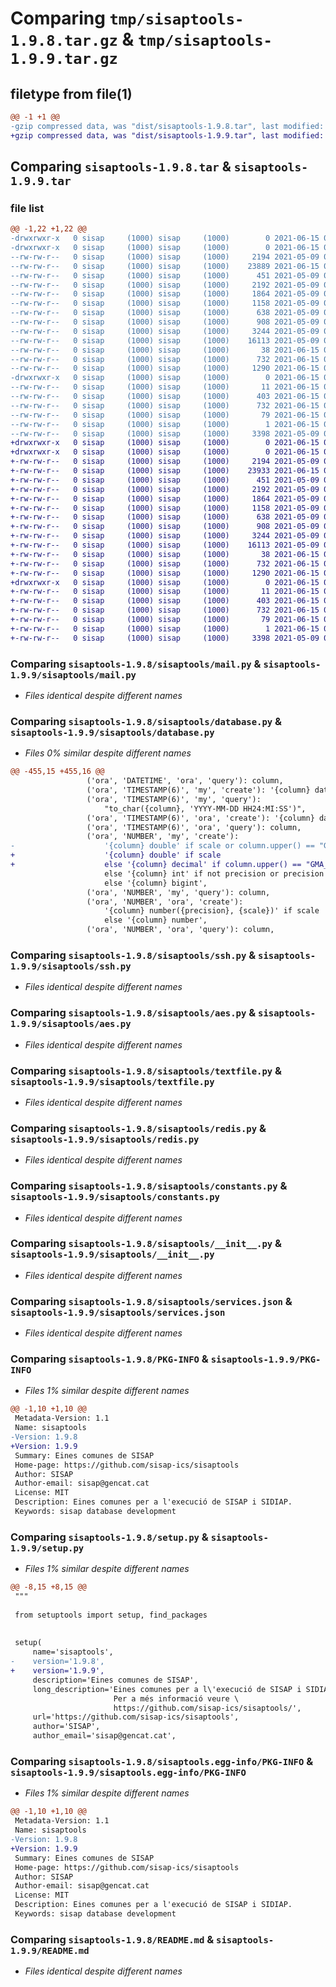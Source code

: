 # Comparing `tmp/sisaptools-1.9.8.tar.gz` & `tmp/sisaptools-1.9.9.tar.gz`

## filetype from file(1)

```diff
@@ -1 +1 @@
-gzip compressed data, was "dist/sisaptools-1.9.8.tar", last modified: Tue Jun 15 08:51:09 2021, max compression
+gzip compressed data, was "dist/sisaptools-1.9.9.tar", last modified: Tue Jun 15 09:27:20 2021, max compression
```

## Comparing `sisaptools-1.9.8.tar` & `sisaptools-1.9.9.tar`

### file list

```diff
@@ -1,22 +1,22 @@
-drwxrwxr-x   0 sisap     (1000) sisap     (1000)        0 2021-06-15 08:51:09.000000 sisaptools-1.9.8/
-drwxrwxr-x   0 sisap     (1000) sisap     (1000)        0 2021-06-15 08:51:09.000000 sisaptools-1.9.8/sisaptools/
--rw-rw-r--   0 sisap     (1000) sisap     (1000)     2194 2021-05-09 08:56:11.000000 sisaptools-1.9.8/sisaptools/mail.py
--rw-rw-r--   0 sisap     (1000) sisap     (1000)    23889 2021-06-15 08:50:16.000000 sisaptools-1.9.8/sisaptools/database.py
--rw-rw-r--   0 sisap     (1000) sisap     (1000)      451 2021-05-09 08:56:11.000000 sisaptools-1.9.8/sisaptools/services.py
--rw-rw-r--   0 sisap     (1000) sisap     (1000)     2192 2021-05-09 08:56:11.000000 sisaptools-1.9.8/sisaptools/ssh.py
--rw-rw-r--   0 sisap     (1000) sisap     (1000)     1864 2021-05-09 08:56:11.000000 sisaptools-1.9.8/sisaptools/aes.py
--rw-rw-r--   0 sisap     (1000) sisap     (1000)     1158 2021-05-09 08:56:11.000000 sisaptools-1.9.8/sisaptools/textfile.py
--rw-rw-r--   0 sisap     (1000) sisap     (1000)      638 2021-05-09 08:56:11.000000 sisaptools-1.9.8/sisaptools/redis.py
--rw-rw-r--   0 sisap     (1000) sisap     (1000)      908 2021-05-09 08:56:11.000000 sisaptools-1.9.8/sisaptools/constants.py
--rw-rw-r--   0 sisap     (1000) sisap     (1000)     3244 2021-05-09 08:56:11.000000 sisaptools-1.9.8/sisaptools/__init__.py
--rw-rw-r--   0 sisap     (1000) sisap     (1000)    16113 2021-05-09 09:12:39.000000 sisaptools-1.9.8/sisaptools/services.json
--rw-rw-r--   0 sisap     (1000) sisap     (1000)       38 2021-06-15 08:51:09.000000 sisaptools-1.9.8/setup.cfg
--rw-rw-r--   0 sisap     (1000) sisap     (1000)      732 2021-06-15 08:51:09.000000 sisaptools-1.9.8/PKG-INFO
--rw-rw-r--   0 sisap     (1000) sisap     (1000)     1290 2021-06-15 08:51:00.000000 sisaptools-1.9.8/setup.py
-drwxrwxr-x   0 sisap     (1000) sisap     (1000)        0 2021-06-15 08:51:09.000000 sisaptools-1.9.8/sisaptools.egg-info/
--rw-rw-r--   0 sisap     (1000) sisap     (1000)       11 2021-06-15 08:51:09.000000 sisaptools-1.9.8/sisaptools.egg-info/top_level.txt
--rw-rw-r--   0 sisap     (1000) sisap     (1000)      403 2021-06-15 08:51:09.000000 sisaptools-1.9.8/sisaptools.egg-info/SOURCES.txt
--rw-rw-r--   0 sisap     (1000) sisap     (1000)      732 2021-06-15 08:51:09.000000 sisaptools-1.9.8/sisaptools.egg-info/PKG-INFO
--rw-rw-r--   0 sisap     (1000) sisap     (1000)       79 2021-06-15 08:51:09.000000 sisaptools-1.9.8/sisaptools.egg-info/requires.txt
--rw-rw-r--   0 sisap     (1000) sisap     (1000)        1 2021-06-15 08:51:09.000000 sisaptools-1.9.8/sisaptools.egg-info/dependency_links.txt
--rw-rw-r--   0 sisap     (1000) sisap     (1000)     3398 2021-05-09 08:56:11.000000 sisaptools-1.9.8/README.md
+drwxrwxr-x   0 sisap     (1000) sisap     (1000)        0 2021-06-15 09:27:20.000000 sisaptools-1.9.9/
+drwxrwxr-x   0 sisap     (1000) sisap     (1000)        0 2021-06-15 09:27:20.000000 sisaptools-1.9.9/sisaptools/
+-rw-rw-r--   0 sisap     (1000) sisap     (1000)     2194 2021-05-09 08:56:11.000000 sisaptools-1.9.9/sisaptools/mail.py
+-rw-rw-r--   0 sisap     (1000) sisap     (1000)    23933 2021-06-15 09:26:52.000000 sisaptools-1.9.9/sisaptools/database.py
+-rw-rw-r--   0 sisap     (1000) sisap     (1000)      451 2021-05-09 08:56:11.000000 sisaptools-1.9.9/sisaptools/services.py
+-rw-rw-r--   0 sisap     (1000) sisap     (1000)     2192 2021-05-09 08:56:11.000000 sisaptools-1.9.9/sisaptools/ssh.py
+-rw-rw-r--   0 sisap     (1000) sisap     (1000)     1864 2021-05-09 08:56:11.000000 sisaptools-1.9.9/sisaptools/aes.py
+-rw-rw-r--   0 sisap     (1000) sisap     (1000)     1158 2021-05-09 08:56:11.000000 sisaptools-1.9.9/sisaptools/textfile.py
+-rw-rw-r--   0 sisap     (1000) sisap     (1000)      638 2021-05-09 08:56:11.000000 sisaptools-1.9.9/sisaptools/redis.py
+-rw-rw-r--   0 sisap     (1000) sisap     (1000)      908 2021-05-09 08:56:11.000000 sisaptools-1.9.9/sisaptools/constants.py
+-rw-rw-r--   0 sisap     (1000) sisap     (1000)     3244 2021-05-09 08:56:11.000000 sisaptools-1.9.9/sisaptools/__init__.py
+-rw-rw-r--   0 sisap     (1000) sisap     (1000)    16113 2021-05-09 09:12:39.000000 sisaptools-1.9.9/sisaptools/services.json
+-rw-rw-r--   0 sisap     (1000) sisap     (1000)       38 2021-06-15 09:27:20.000000 sisaptools-1.9.9/setup.cfg
+-rw-rw-r--   0 sisap     (1000) sisap     (1000)      732 2021-06-15 09:27:20.000000 sisaptools-1.9.9/PKG-INFO
+-rw-rw-r--   0 sisap     (1000) sisap     (1000)     1290 2021-06-15 09:27:16.000000 sisaptools-1.9.9/setup.py
+drwxrwxr-x   0 sisap     (1000) sisap     (1000)        0 2021-06-15 09:27:20.000000 sisaptools-1.9.9/sisaptools.egg-info/
+-rw-rw-r--   0 sisap     (1000) sisap     (1000)       11 2021-06-15 09:27:20.000000 sisaptools-1.9.9/sisaptools.egg-info/top_level.txt
+-rw-rw-r--   0 sisap     (1000) sisap     (1000)      403 2021-06-15 09:27:20.000000 sisaptools-1.9.9/sisaptools.egg-info/SOURCES.txt
+-rw-rw-r--   0 sisap     (1000) sisap     (1000)      732 2021-06-15 09:27:20.000000 sisaptools-1.9.9/sisaptools.egg-info/PKG-INFO
+-rw-rw-r--   0 sisap     (1000) sisap     (1000)       79 2021-06-15 09:27:20.000000 sisaptools-1.9.9/sisaptools.egg-info/requires.txt
+-rw-rw-r--   0 sisap     (1000) sisap     (1000)        1 2021-06-15 09:27:20.000000 sisaptools-1.9.9/sisaptools.egg-info/dependency_links.txt
+-rw-rw-r--   0 sisap     (1000) sisap     (1000)     3398 2021-05-09 08:56:11.000000 sisaptools-1.9.9/README.md
```

### Comparing `sisaptools-1.9.8/sisaptools/mail.py` & `sisaptools-1.9.9/sisaptools/mail.py`

 * *Files identical despite different names*

### Comparing `sisaptools-1.9.8/sisaptools/database.py` & `sisaptools-1.9.9/sisaptools/database.py`

 * *Files 0% similar despite different names*

```diff
@@ -455,15 +455,16 @@
                 ('ora', 'DATETIME', 'ora', 'query'): column,
                 ('ora', 'TIMESTAMP(6)', 'my', 'create'): '{column} datetime',
                 ('ora', 'TIMESTAMP(6)', 'my', 'query'):
                     "to_char({column}, 'YYYY-MM-DD HH24:MI:SS')",
                 ('ora', 'TIMESTAMP(6)', 'ora', 'create'): '{column} date',
                 ('ora', 'TIMESTAMP(6)', 'ora', 'query'): column,
                 ('ora', 'NUMBER', 'my', 'create'):
-                    '{column} double' if scale or column.upper() == "GMA_IND_CMPLX"  # noqa
+                    '{column} double' if scale
+                    else '{column} decimal' if column.upper() == "GMA_IND_CMPLX"  # noqa
                     else '{column} int' if not precision or precision < 10
                     else '{column} bigint',
                 ('ora', 'NUMBER', 'my', 'query'): column,
                 ('ora', 'NUMBER', 'ora', 'create'):
                     '{column} number({precision}, {scale})' if scale
                     else '{column} number',
                 ('ora', 'NUMBER', 'ora', 'query'): column,
```

### Comparing `sisaptools-1.9.8/sisaptools/ssh.py` & `sisaptools-1.9.9/sisaptools/ssh.py`

 * *Files identical despite different names*

### Comparing `sisaptools-1.9.8/sisaptools/aes.py` & `sisaptools-1.9.9/sisaptools/aes.py`

 * *Files identical despite different names*

### Comparing `sisaptools-1.9.8/sisaptools/textfile.py` & `sisaptools-1.9.9/sisaptools/textfile.py`

 * *Files identical despite different names*

### Comparing `sisaptools-1.9.8/sisaptools/redis.py` & `sisaptools-1.9.9/sisaptools/redis.py`

 * *Files identical despite different names*

### Comparing `sisaptools-1.9.8/sisaptools/constants.py` & `sisaptools-1.9.9/sisaptools/constants.py`

 * *Files identical despite different names*

### Comparing `sisaptools-1.9.8/sisaptools/__init__.py` & `sisaptools-1.9.9/sisaptools/__init__.py`

 * *Files identical despite different names*

### Comparing `sisaptools-1.9.8/sisaptools/services.json` & `sisaptools-1.9.9/sisaptools/services.json`

 * *Files identical despite different names*

### Comparing `sisaptools-1.9.8/PKG-INFO` & `sisaptools-1.9.9/PKG-INFO`

 * *Files 1% similar despite different names*

```diff
@@ -1,10 +1,10 @@
 Metadata-Version: 1.1
 Name: sisaptools
-Version: 1.9.8
+Version: 1.9.9
 Summary: Eines comunes de SISAP
 Home-page: https://github.com/sisap-ics/sisaptools
 Author: SISAP
 Author-email: sisap@gencat.cat
 License: MIT
 Description: Eines comunes per a l'execució de SISAP i SIDIAP.                       Per a més informació veure                       https://github.com/sisap-ics/sisaptools/
 Keywords: sisap database development
```

### Comparing `sisaptools-1.9.8/setup.py` & `sisaptools-1.9.9/setup.py`

 * *Files 1% similar despite different names*

```diff
@@ -8,15 +8,15 @@
 """
 
 from setuptools import setup, find_packages
 
 
 setup(
     name='sisaptools',
-    version='1.9.8',
+    version='1.9.9',
     description='Eines comunes de SISAP',
     long_description='Eines comunes per a l\'execució de SISAP i SIDIAP. \
                       Per a més informació veure \
                       https://github.com/sisap-ics/sisaptools/',
     url='https://github.com/sisap-ics/sisaptools',
     author='SISAP',
     author_email='sisap@gencat.cat',
```

### Comparing `sisaptools-1.9.8/sisaptools.egg-info/PKG-INFO` & `sisaptools-1.9.9/sisaptools.egg-info/PKG-INFO`

 * *Files 1% similar despite different names*

```diff
@@ -1,10 +1,10 @@
 Metadata-Version: 1.1
 Name: sisaptools
-Version: 1.9.8
+Version: 1.9.9
 Summary: Eines comunes de SISAP
 Home-page: https://github.com/sisap-ics/sisaptools
 Author: SISAP
 Author-email: sisap@gencat.cat
 License: MIT
 Description: Eines comunes per a l'execució de SISAP i SIDIAP.                       Per a més informació veure                       https://github.com/sisap-ics/sisaptools/
 Keywords: sisap database development
```

### Comparing `sisaptools-1.9.8/README.md` & `sisaptools-1.9.9/README.md`

 * *Files identical despite different names*

